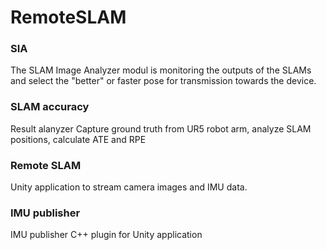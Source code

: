 # RemoteSLAM

### SIA
The SLAM Image Analyzer modul is monitoring the outputs of the SLAMs and select the "better" or
faster pose for transmission towards the device.

### SLAM accuracy
Result alanyzer
Capture ground truth from UR5 robot arm, analyze SLAM positions, calculate ATE and RPE

### Remote SLAM
Unity application to stream camera images and IMU data.

### IMU publisher
IMU publisher C++ plugin for Unity application
